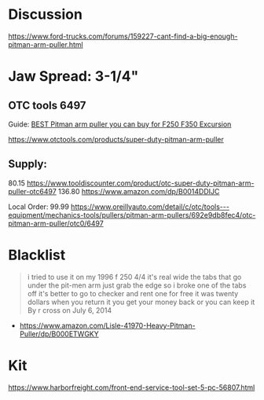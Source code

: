 # Discussion
https://www.ford-trucks.com/forums/159227-cant-find-a-big-enough-pitman-arm-puller.html

# Jaw Spread: 3-1/4"
## OTC tools 6497
Guide: [BEST Pitman arm puller you can buy for F250 F350 Excursion](https://youtu.be/BjFsU5dxOUk)

https://www.otctools.com/products/super-duty-pitman-arm-puller

## Supply:
80.15 https://www.tooldiscounter.com/product/otc-super-duty-pitman-arm-puller-otc6497
136.80 https://www.amazon.com/dp/B0014DDIJC

Local Order: 99.99 https://www.oreillyauto.com/detail/c/otc/tools---equipment/mechanics-tools/pullers/pitman-arm-pullers/692e9db8fec4/otc-pitman-arm-puller/otc0/6497

# Blacklist
> i tried to use it on my 1996 f 250 4/4 it's real wide the tabs that go under the pit-men arm just grab the edge so i broke one of the tabs off it's better to go to checker and rent one for free it was twenty dollars when you return it you get your money back or you can keep it
By r cross on July 6, 2014
- https://www.amazon.com/Lisle-41970-Heavy-Pitman-Puller/dp/B000ETWGKY


# Kit
https://www.harborfreight.com/front-end-service-tool-set-5-pc-56807.html
